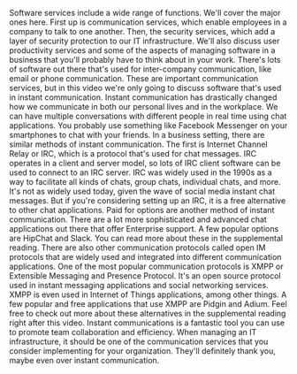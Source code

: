 Software services include
a wide range of functions. We'll cover the major ones here. First up is communication services, which enable employees in
a company to talk to one another. Then, the security services, which add a layer of security
protection to our IT infrastructure. We'll also discuss user
productivity services and some of the aspects of managing
software in a business that you'll probably have to
think about in your work. There's lots of software out there that's
used for inter-company communication, like email or phone communication. These are important communication
services, but in this video we're only going to discuss software that's
used in instant communication. Instant communication has drastically
changed how we communicate in both our personal lives and in the workplace. We can have multiple conversations with
different people in real time using chat applications. You probably use something like Facebook
Messenger on your smartphones to chat with your friends. In a business setting, there are similar
methods of instant communication. The first is Internet Channel Relay or
IRC, which is a protocol that's used for chat messages. IRC operates in a client and
server model, so lots of IRC client software can be
used to connect to an IRC server. IRC was widely used in the 1990s as
a way to facilitate all kinds of chats, group chats, individual chats, and more. It's not as widely used today, given the wave of social
media instant chat messages. But if you're considering
setting up an IRC, it is a free alternative
to other chat applications. Paid for options are another
method of instant communication. There are a lot more sophisticated and advanced chat applications out there
that offer Enterprise support. A few popular options are HipChat and
Slack. You can read more about these
in the supplemental reading. There are also other communication
protocols called open IM protocols that are widely used and integrated into
different communication applications. One of the most popular
communication protocols is XMPP or Extensible Messaging and
Presence Protocol. It's an open source protocol used in
instant messaging applications and social networking services. XMPP is even used in Internet of Things
applications, among other things. A few popular and free applications
that use XMPP are Pidgin and Adium. Feel free to check out more about these
alternatives in the supplemental reading right after this video. Instant communications is a fantastic tool you
can use to promote team collaboration and efficiency. When managing an IT infrastructure,
it should be one of the communication services that you consider
implementing for your organization. They'll definitely thank you,
maybe even over instant communication.